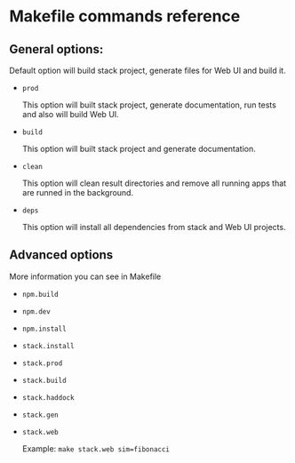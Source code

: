 # Makefile commands reference

## General options:

Default option will build stack project, generate files for Web UI and build it.

- `prod`

  This option will built stack project, generate documentation, run tests and also will build Web UI.

- `build`

  This option will built stack project and generate documentation.

- `clean`

  This option will clean result directories and remove all running apps that are runned in the background.

- `deps`

  This option will install all dependencies from stack and Web UI projects.

## Advanced options

  More information you can see in Makefile

  - `npm.build`
  - `npm.dev`
  - `npm.install`
  - `stack.install`
  - `stack.prod`
  - `stack.build`
  - `stack.haddock`
  - `stack.gen`
  - `stack.web`

    Example: `make stack.web sim=fibonacci`

